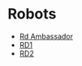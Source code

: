 # Robots

* [Rd Ambassador](robots---rd-ambassador.md)
* [RD1](robots---rd1.md)
* [RD2](robots---rd2.md)
